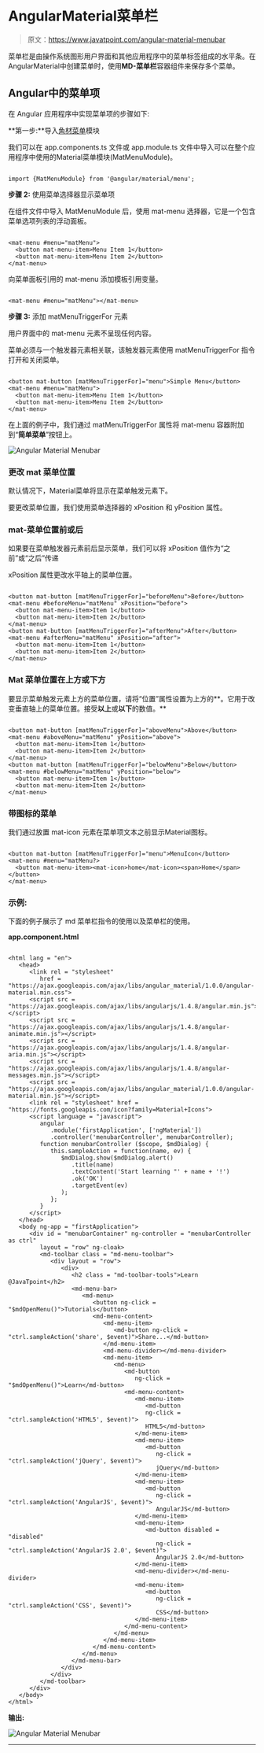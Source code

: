# AngularMaterial菜单栏

> 原文：<https://www.javatpoint.com/angular-material-menubar>

菜单栏是由操作系统图形用户界面和其他应用程序中的菜单标签组成的水平条。在AngularMaterial中创建菜单时，使用**MD-菜单栏**容器组件来保存多个菜单。

## Angular中的菜单项

在 Angular 应用程序中实现菜单项的步骤如下:

**第一步:**导入[角材菜单](https://www.javatpoint.com/angular-material-menu)模块

我们可以在 app.components.ts 文件或 app.module.ts 文件中导入可以在整个应用程序中使用的Material菜单模块(MatMenuModule)。

```

import {MatMenuModule} from '@angular/material/menu';

```

**步骤 2:** 使用菜单选择器显示菜单项

在组件文件中导入 MatMenuModule 后，使用 mat-menu 选择器，它是一个包含菜单选项列表的浮动面板。

```

<mat-menu #menu="matMenu">
  <button mat-menu-item>Menu Item 1</button>
  <button mat-menu-item>Menu Item 2</button>
</mat-menu>

```

向菜单面板引用的 mat-menu 添加模板引用变量。

```

<mat-menu #menu="matMenu"></mat-menu>

```

**步骤 3:** 添加 matMenuTriggerFor 元素

用户界面中的 mat-menu 元素不呈现任何内容。

菜单必须与一个触发器元素相关联，该触发器元素使用 matMenuTriggerFor 指令打开和关闭菜单。

```

<button mat-button [matMenuTriggerFor]="menu">Simple Menu</button>
<mat-menu #menu="matMenu">
  <button mat-menu-item>Menu Item 1</button>
  <button mat-menu-item>Menu Item 2</button>
</mat-menu>

```

在上面的例子中，我们通过 matMenuTriggerFor 属性将 mat-menu 容器附加到“**简单菜单**”按钮上。

![Angular Material Menubar](img/a9fcaef429acbebdb226a527088b1d7c.png)

### 更改 mat 菜单位置

默认情况下，Material菜单将显示在菜单触发元素下。

要更改菜单位置，我们使用菜单选择器的 xPosition 和 yPosition 属性。

### mat-菜单位置前或后

如果要在菜单触发器元素前后显示菜单，我们可以将 xPosition 值作为“之前”或“之后”传递

xPosition 属性更改水平轴上的菜单位置。

```

<button mat-button [matMenuTriggerFor]="beforeMenu">Before</button>
<mat-menu #beforeMenu="matMenu" xPosition="before">
  <button mat-menu-item>Item 1</button>
  <button mat-menu-item>Item 2</button>
</mat-menu>
<button mat-button [matMenuTriggerFor]="afterMenu">After</button>
<mat-menu #afterMenu="matMenu" xPosition="after">
  <button mat-menu-item>Item 1</button>
  <button mat-menu-item>Item 2</button>
</mat-menu>

```

### Mat 菜单位置在上方或下方

要显示菜单触发元素上方的菜单位置，请将“位置”属性设置为上方的**。它用于改变垂直轴上的菜单位置。接受**以上**或**以下**的数值。**

```

<button mat-button [matMenuTriggerFor]="aboveMenu">Above</button>
<mat-menu #aboveMenu="matMenu" yPosition="above">
  <button mat-menu-item>Item 1</button>
  <button mat-menu-item>Item 2</button>
</mat-menu>
<button mat-button [matMenuTriggerFor]="belowMenu">Below</button>
<mat-menu #belowMenu="matMenu" yPosition="below">
  <button mat-menu-item>Item 1</button>
  <button mat-menu-item>Item 2</button>
</mat-menu>

```

### 带图标的菜单

我们通过放置 mat-icon 元素在菜单项文本之前显示Material图标。

```

<button mat-button [matMenuTriggerFor]="menu">MenuIcon</button>
<mat-menu #menu="matMenu?>
  <button mat-menu-item><mat-icon>home</mat-icon><span>Home</span></button>
</mat-menu>

```

### 示例:

下面的例子展示了 md 菜单栏指令的使用以及菜单栏的使用。

**app.component.html**

```

<html lang = "en">
   <head>
      <link rel = "stylesheet"
         href = "https://ajax.googleapis.com/ajax/libs/angular_material/1.0.0/angular-material.min.css">
      <script src = "https://ajax.googleapis.com/ajax/libs/angularjs/1.4.8/angular.min.js"></script>
      <script src = "https://ajax.googleapis.com/ajax/libs/angularjs/1.4.8/angular-animate.min.js"></script>
      <script src = "https://ajax.googleapis.com/ajax/libs/angularjs/1.4.8/angular-aria.min.js"></script>
      <script src = "https://ajax.googleapis.com/ajax/libs/angularjs/1.4.8/angular-messages.min.js"></script>
      <script src = "https://ajax.googleapis.com/ajax/libs/angular_material/1.0.0/angular-material.min.js"></script>
      <link rel = "stylesheet" href = "https://fonts.googleapis.com/icon?family=Material+Icons">
      <script language = "javascript">
         angular
            .module('firstApplication', ['ngMaterial'])
            .controller('menubarController', menubarController);
         function menubarController ($scope, $mdDialog) {
            this.sampleAction = function(name, ev) {
               $mdDialog.show($mdDialog.alert()
                  .title(name)   
                  .textContent('Start learning "' + name + '!')
                  .ok('OK')
                  .targetEvent(ev)
               );
            };
         }                 
      </script>      
   </head>
   <body ng-app = "firstApplication"> 
      <div id = "menubarContainer" ng-controller = "menubarController as ctrl"
         layout = "row" ng-cloak>
         <md-toolbar class = "md-menu-toolbar">
            <div layout = "row">
               <div>
                  <h2 class = "md-toolbar-tools">Learn @JavaTpoint</h2>
                  <md-menu-bar>
                     <md-menu>
                        <button ng-click = "$mdOpenMenu()">Tutorials</button>
                        <md-menu-content>
                           <md-menu-item>
                              <md-button ng-click = "ctrl.sampleAction('share', $event)">Share...</md-button>
                           </md-menu-item>
                           <md-menu-divider></md-menu-divider>
                           <md-menu-item>
                              <md-menu>
                                 <md-button
                                    ng-click = "$mdOpenMenu()">Learn</md-button>
                                 <md-menu-content>
                                    <md-menu-item>
                                       <md-button
                                       ng-click = "ctrl.sampleAction('HTML5', $event)">
                                       HTML5</md-button>
                                    </md-menu-item>    
                                    <md-menu-item>
                                       <md-button
                                          ng-click = "ctrl.sampleAction('jQuery', $event)">
                                          jQuery</md-button>
                                    </md-menu-item>
                                    <md-menu-item>
                                       <md-button
                                          ng-click = "ctrl.sampleAction('AngularJS', $event)">
                                          AngularJS</md-button>
                                    </md-menu-item>
                                    <md-menu-item>
                                       <md-button disabled = "disabled"
                                          ng-click = "ctrl.sampleAction('AngularJS 2.0', $event)">
                                          AngularJS 2.0</md-button>
                                    </md-menu-item>
                                    <md-menu-divider></md-menu-divider>
                                    <md-menu-item>
                                       <md-button
                                          ng-click = "ctrl.sampleAction('CSS', $event)">
                                          CSS</md-button>
                                    </md-menu-item>
                                 </md-menu-content>
                              </md-menu>
                           </md-menu-item>
                        </md-menu-content>
                     </md-menu>
                  </md-menu-bar>
               </div>
            </div>
         </md-toolbar>	 		 
      </div>
   </body>
</html>

```

**输出:**

![Angular Material Menubar](img/3f8b55febef0689e707290dba160822a.png)

* * *